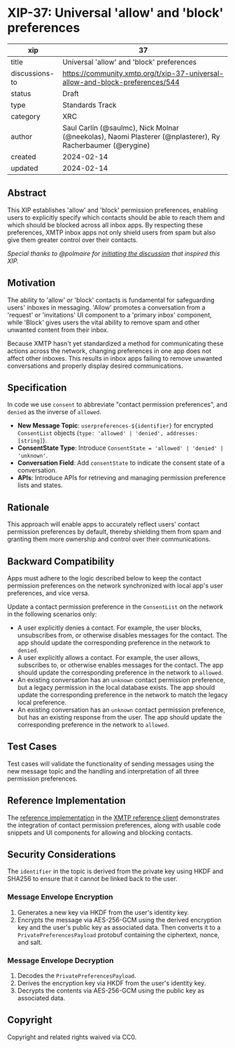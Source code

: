 # XIP-37: Universal 'allow' and 'block' preferences

| xip                | 37                                         |
|--------------------|--------------------------------------------|
| title              | Universal 'allow' and 'block' preferences  |
| discussions-to     | <https://community.xmtp.org/t/xip-37-universal-allow-and-block-preferences/544> |
| status             | Draft                                      |
| type               | Standards Track                            |
| category           | XRC                                        |
| author             | Saul Carlin (@saulmc), Nick Molnar (@neekolas), Naomi Plasterer (@nplasterer), Ry Racherbaumer (@erygine) |
| created            | 2024-02-14                                 |
| updated            | 2024-02-14                                 |

## Abstract

This XIP establishes 'allow' and 'block' permission preferences, enabling users to explicitly specify which contacts should be able to reach them and which should be blocked across all inbox apps. By respecting these preferences, XMTP inbox apps not only shield users from spam but also give them greater control over their contacts.

*Special thanks to @polmaire for [initiating the discussion](https://github.com/xmtp/XIPs/pull/28/files) that inspired this XIP.*

## Motivation

The ability to 'allow' or 'block' contacts is fundamental for safeguarding users' inboxes in messaging. 'Allow' promotes a conversation from a 'request' or 'invitations' UI component to a 'primary inbox' component, while 'Block' gives users the vital ability to remove spam and other unwanted content from their inbox.

Because XMTP hasn't yet standardized a method for communicating these actions across the network, changing preferences in one app does not affect other inboxes. This results in inbox apps failing to remove unwanted conversations and properly display desired communications.

## Specification

In code we use `consent` to abbreviate "contact permission preferences", and `denied` as the inverse of `allowed`.

- **New Message Topic**: `userpreferences-${identifier}` for encrypted `ConsentList` objects (`type: 'allowed' | 'denied', addresses: [string]`).
- **ConsentState Type**: Introduce `ConsentState = 'allowed' | 'denied' | 'unknown'`.
- **Conversation Field**: Add `consentState` to indicate the consent state of a conversation.
- **APIs**: Introduce APIs for retrieving and managing permission preference lists and states.

## Rationale

This approach will enable apps to accurately reflect users' contact permission preferences by default, thereby shielding them from spam and granting them more ownership and control over their communications.

## Backward Compatibility

Apps must adhere to the logic described below to keep the contact permission preferences on the network synchronized with local app's user preferences, and vice versa.

Update a contact permission preference in the `ConsentList` on the network in the following scenarios only:

- A user explicitly denies a contact. For example, the user blocks, unsubscribes from, or otherwise disables messages for the contact. The app should update the corresponding preference in the network to `denied`.
- A user explicitly allows a contact. For example, the user allows, subscribes to, or otherwise enables messages for the contact. The app should update the corresponding preference in the network to `allowed`.
- An existing conversation has an `unknown` contact permission preference, but a legacy permission in the local database exists. The app should update the corresponding preference in the network to match the legacy local preference.
- An existing conversation has an `unknown` contact permission preference, but has an existing response from the user. The app should update the corresponding preference in the network to `allowed`.

## Test Cases

Test cases will validate the functionality of sending messages using the new message topic and the handling and interpretation of all three permission preferences.

## Reference Implementation

The [reference implementation](https://github.com/xmtp-labs/xmtp-inbox-web/pull/422) in the [XMTP reference client](https://xmtp.chat) demonstrates the integration of contact permission preferences, along with usable code snippets and UI components for allowing and blocking contacts.

## Security Considerations

The `identifier` in the topic is derived from the private key using HKDF and SHA256 to ensure that it cannot be linked back to the user.

### Message Envelope Encryption

1. Generates a new key via HKDF from the user's identity key.
2. Encrypts the message via AES-256-GCM using the derived encryption key and the user's public key as associated data. Then converts it to a `PrivatePreferencesPayload` protobuf containing the ciphertext, nonce, and salt.

### Message Envelope Decryption

1. Decodes the `PrivatePreferencesPayload`.
2. Derives the encryption key via HKDF from the user's identity key.
3. Decrypts the contents via AES-256-GCM using the public key as associated data.

## Copyright

Copyright and related rights waived via CC0.

